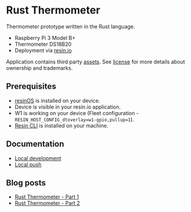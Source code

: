 # Rust Thermometer

Thermometer prototype written in the Rust language.

* Raspberry Pi 3 Model B+
* Thermometer DS18B20
* Deployment via [resin.io](https://resin.io/)

Application contains third party [assets](assets). See [license](LICENSE.md) for more
details about ownership and trademarks.

## Prerequisites

* [resinOS](https://resinos.io) is installed on your device.
* Device is visible in your resin.io application.
* W1 is working on your device (Fleet configuration - `RESIN_HOST_CONFIG_dtoverlay=w1-gpio,pullup=1`).
* [Resin CLI](https://github.com/resin-io/resin-cli) is installed on your machine.

## Documentation

* [Local development](docs/local-development.md)
* [Local push](docs/local-push.md)

## Blog posts

* [Rust Thermometer - Part 1](https://www.robertvojta.com/rust-thermometer-part-1/)
* [Rust Thermometer - Part 2](https://www.robertvojta.com/rust-thermometer-part-2/)
